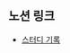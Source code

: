 ## 노션 링크
- [스터디 기록](https://sneaky-scarf-8cf.notion.site/NestJS-17b402c3d2ae80d58e9dc88f995f0a42?pvs=4) 
